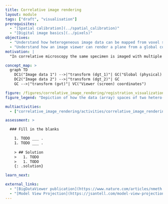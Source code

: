 ```yaml
---
title: Correlative image rendering
layout: module
tags: ["draft", "visualisation"]
prerequisites:
  - "[Spatial calibration](../spatial_calibration)"
  - "[Digital image basics](../pixels)"
objectives:
  - "Understand how heterogeneous image data can be mapped from voxel space into a global coordinate system."
  - "Understand how an image viewer can render a plane from a global coordinate system."
motivation: |
  "In correlative microscopy the same specimen is imaged with multiple modalities. While this provides great opportunities for scientific discovery it poses some visualisation challenges. The various images may have different voxel sizes and different dimensionality and may be translated and rotated with respect to another. To tackle this challenge appropriate image viewer software and image data file formats must be chosen. To make those hoices it is important to understand the basic concepts of correlative image rendering, as well as know some concrete implementations."

concept_map: >
  graph TD
    DC1("Image data 1") -->|"transform (dgt_1)"| GC("Global (physical) coordinates")
    DC2("Image data 2") -->|"transform (dgt_2)"| GC
    GC -->|"transform (gvt)"| VC("Viewer (screen) coordinates")

figure: /figures/correlative_image_rendering/registration_visualization.svg.png
figure_legend: "Depiction of how the data (array) spaces of two hetero-dimensional images are mapped onto a computer screen. Note that even though the first image is 2-D, it is depicted 3-D in data space by means of adding a singleton dimension. In practice, the computer can loop through all screen pixels (viewer space) and use the given formula to fetch the corresponding values from the data spaces. If there are several values (in this example there are two), then a blending and coloring scheme must be applied to produce the final RGB value that is displayed on the computer screen (this will be discussed in other teaching modules). NOTE: probably it is better to speak of array space rather than data space, because the actual data may live below the array in some other space, like a series of time-tagged measurements in a point-scanning confocal. Then there also is the storage space, which is probably linear, e.g. on a hard-disk, and may be chunked."

multiactivities:
  - ["correlative_image_rendering/activities/correlative_image_rendering.md", [["MoBIE", "correlative_image_rendering/activities/mobie.md", "markdown"]]]

assessment: >

  ### Fill in the blanks

    1. TODO ___ .
    1. TODO ___ .
    
    > ## Solution
    >   1. TODO
    >   1. TODO
    {: .solution}

learn_next:

external_links:
  - "[BigDataViewer publication](https://www.nature.com/articles/nmeth.3392/)"
  - "[Model View Projection](https://jsantell.com/model-view-projection/)"
---
```


